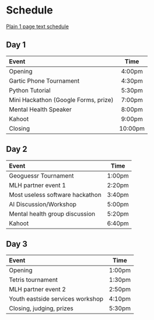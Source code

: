# Schedule

[Plain 1 page text schedule](https://raw.githubusercontent.com/Reconnect-Ed/Reconnect-Ed.github.io/main/site/schedule.md)

## Day 1

| Event                                |  Time   |
| :----------------------------------- | :-----: |
| Opening                              | 4:00pm  |
| Gartic Phone Tournament              | 4:30pm  |
| Python Tutorial                      | 5:30pm  |
| Mini Hackathon (Google Forms, prize) | 7:00pm  |
| Mental Health Speaker                | 8:00pm  |
| Kahoot                               | 9:00pm  |
| Closing                              | 10:00pm |

## Day 2

| Event                           |  Time  |
| :------------------------------ | :----: |
| Geoguessr Tournament            | 1:00pm |
| MLH partner event 1             | 2:20pm |
| Most useless software hackathon | 3:40pm |
| AI Discussion/Workshop          | 5:00pm |
| Mental health group discussion  | 5:20pm |
| Kahoot                          | 6:40pm |

## Day 3

| Event                            |  Time  |
| :------------------------------- | :----: |
| Opening                          | 1:00pm |
| Tetris tournament                | 1:30pm |
| MLH partner event 2              | 2:50pm |
| Youth eastside services workshop | 4:10pm |
| Closing, judging, prizes         | 5:30pm |

